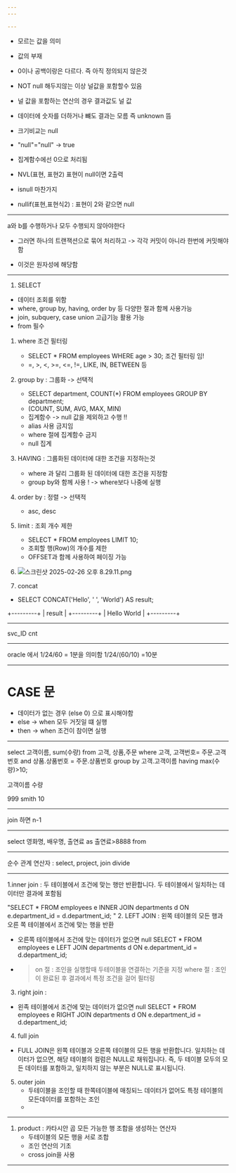 ```yaml
---
---

---
```

- 모르는 값을 의미
- 값의 부재
- 0이나 공백이랑은 다르다. 즉 아직 정의되지 않은것
- NOT null 해두지않는 이상 널값을 포함할수 있음
- 널 값을 포함하는 연산의 경우 결과값도 널 값
- 데이터에 숫자를 더하거나 뺴도 결과는 모름 즉 unknown 뜸 
- 크기비교는 null 
- "null"="null" -> true
- 집계함수에선 0으로 처리됨
- NVL(표현, 표현2) 표현이 null이면 2출력
- isnull 마찬가지

- nullif(표현,표현식2) : 표현이 2와 같으면 null
---


a와 b를 수행하거나 모두 수행되지 않아야한다
- 그러면 하나의 트랜잭션으로 묶어 처리하고 -> 각각 커밋이 아니라 한번에 커밋해야함


- 이것은 원자성에 해당함 



----



1. SELECT
- 데이터 조회를 위함 
- where, group by, having, order by 등 다양한 절과 함께 사용가능
- join, subquery, case union 고급기능 활용 가능
- from 필수 

1. where 조건 필터링 
   - SELECT * FROM employees WHERE age > 30; 조건 필터링 임!
   - =, >, <, >=, <=, !=, LIKE, IN, BETWEEN 등


2. group by : 그룹화 -> 선택적 
   - SELECT department, COUNT(*) FROM employees GROUP BY department;
   - (COUNT, SUM, AVG, MAX, MIN)
   - 집계함수 -> null 값을 제외하고 수행 !! 
   - alias 사용 금지임 
   - where 절에 집계함수 금지 
   - null 집계

3. HAVING : 그룹화된 데이터에 대한 조건을 지정하는것 
    - where 과 달리 그룹화 된 데이터에 대한 조건을 지정함
    - group by와 함께 사용 ! -> where보다 나중에 실행

4. order by : 정렬 -> 선택적
   - asc, desc

5. limit : 조회 개수 제한 
   - SELECT * FROM employees LIMIT 10;
   - 조회할 행(Row)의 개수를 제한
   - OFFSET과 함께 사용하여 페이징 가능

6. ![스크린샷 2025-02-26 오후 8.29.11.png](..%2F..%2F..%2F..%2F..%2F..%2F..%2Fvar%2Ffolders%2Fm4%2Fn9zxyvgx4lx03pl_7nrbhpyr0000gn%2FT%2FTemporaryItems%2FNSIRD_screencaptureui_FrTKMq%2F%EC%8A%A4%ED%81%AC%EB%A6%B0%EC%83%B7%202025-02-26%20%EC%98%A4%ED%9B%84%208.29.11.png)



7. concat
- SELECT CONCAT('Hello', ' ', 'World') AS result;

+---------+
| result  |
+---------+
| Hello World |
+---------+

---

svc_ID  cnt



---
oracle 에서 
1/24/60 = 1분을 의미함 
1/24/(60/10) =10분

---


# CASE 문 

- 데이터가 없는 경우 (else 0) 으로 표시해야함 
- else -> when 모두 거짓일 떄 실행 
- then -> when 조건이 참이면 실행 


---

select 고객이름, sum(수량) from 고객, 상품,주문 
where 고객, 고객번호= 주문.고객번호
and 상품.상품번호 = 주문.상품번호
group by 고객.고객이름
having max(수량)>10;

고객이름 수량

999 smith 10



---
 join 하면 n-1 
 
---

select 영화명, 배우명, 출연료 as 출연료>8888
from  


---
순수 관계 연산자 : 
 select, project, join divide

---
1.inner join : 두 테이블에서 조건에 맞는 행만 반환합니다. 두 테이블에서 일치하는 데이터만 결과에 포함됨 



"SELECT *
FROM employees e
INNER JOIN departments d ON e.department_id = d.department_id;
"
2. LEFT JOIN : 왼쪽 테이블의 모든 행과 오른 쪽 테이블에서 조건에 맞는 행을 반환 
- 오른쪽 테이블에서 조건에 맞는 데이터가 없으면 null
  SELECT *
  FROM employees e
  LEFT JOIN departments d ON e.department_id = d.department_id;

- > on 절 : 조인을 실행할때 두테이블을 연결하는 기준을 지정 
  > where 절 : 조인이 완료된 후 결과에서 특정 조건을 걸어 필터링 


3. right join : 
 - 왼족 테이블에서 조건에 맞는 데이터가 없으면 null
   SELECT *
   FROM employees e
   RIGHT JOIN departments d ON e.department_id = d.department_id;


4. full join 
- FULL JOIN은 왼쪽 테이블과 오른쪽 테이블의 모든 행을 반환합니다. 일치하는 데이터가 없으면, 해당 테이블의 컬럼은 NULL로 채워집니다. 즉, 두 테이블 모두의 모든 데이터를 포함하고, 일치하지 않는 부분은 NULL로 표시됩니다.

5. outer join
   - 두테이블을 조인할 때 한쪽테이블에 매칭되느 데이터가 없어도 특정 테이블의 모든데이터를 포함하는 조인 
   - 

---

1. product : 카타시안 곱 모든 가능한 행 조합을 생성하는 연산자
   - 두테이블의 모든 행을 서로 조합 
   - 조인 연산의 기초 
   - cross join을 사용
   

---  

